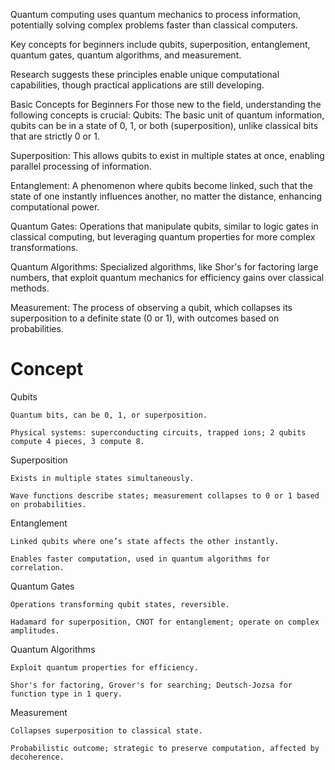 Quantum computing uses quantum mechanics to process information, potentially solving complex problems faster than classical computers.

Key concepts for beginners include qubits, superposition, entanglement, quantum gates, quantum algorithms, and measurement.

Research suggests these principles enable unique computational capabilities, though practical applications are still developing.

Basic Concepts for Beginners
For those new to the field, understanding the following concepts is crucial:
Qubits: The basic unit of quantum information, qubits can be in a state of 0, 1, or both (superposition), unlike classical bits that are strictly 0 or 1.

Superposition: This allows qubits to exist in multiple states at once, enabling parallel processing of information.

Entanglement: A phenomenon where qubits become linked, such that the state of one instantly influences another, no matter the distance, enhancing computational power.

Quantum Gates: Operations that manipulate qubits, similar to logic gates in classical computing, but leveraging quantum properties for more complex transformations.

Quantum Algorithms: Specialized algorithms, like Shor's for factoring large numbers, that exploit quantum mechanics for efficiency gains over classical methods.

Measurement: The process of observing a qubit, which collapses its superposition to a definite state (0 or 1), with outcomes based on probabilities.



# Concept


Qubits

    Quantum bits, can be 0, 1, or superposition.
    
    Physical systems: superconducting circuits, trapped ions; 2 qubits compute 4 pieces, 3 compute 8.

Superposition

    Exists in multiple states simultaneously.
    
    Wave functions describe states; measurement collapses to 0 or 1 based on probabilities.

Entanglement

    Linked qubits where one’s state affects the other instantly.
    
    Enables faster computation, used in quantum algorithms for correlation.

Quantum Gates

    Operations transforming qubit states, reversible.
    
    Hadamard for superposition, CNOT for entanglement; operate on complex amplitudes.

Quantum Algorithms

    Exploit quantum properties for efficiency.
    
    Shor's for factoring, Grover's for searching; Deutsch-Jozsa for function type in 1 query.

Measurement

    Collapses superposition to classical state.
    
    Probabilistic outcome; strategic to preserve computation, affected by decoherence.

